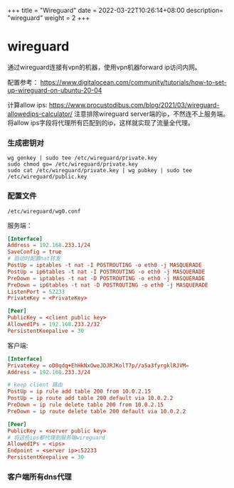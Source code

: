 +++
title = "Wireguard"
date =  2022-03-22T10:26:14+08:00
description= "wireguard"
weight = 2
+++

# wireguard


通过wireguard连接有vpn的机器，使用vpn机器forward ip访问内网。

配置参考： https://www.digitalocean.com/community/tutorials/how-to-set-up-wireguard-on-ubuntu-20-04

计算allow ips:
<https://www.procustodibus.com/blog/2021/03/wireguard-allowedips-calculator/>
注意排除wireguard server端的ip，不然连不上服务端。
将allow ips字段将代理所有匹配到的ip，这样就实现了流量全代理。

### 生成密钥对
```shell
wg genkey | sudo tee /etc/wireguard/private.key
sudo chmod go= /etc/wireguard/private.key
sudo cat /etc/wireguard/private.key | wg pubkey | sudo tee /etc/wireguard/public.key
```

### 配置文件

`/etc/wireguard/wg0.conf`

服务端：

```toml
[Interface]
Address = 192.168.233.1/24
SaveConfig = true
# 启动时配置nat转发
PostUp = iptables -t nat -I POSTROUTING -o eth0 -j MASQUERADE
PostUp = ip6tables -t nat -I POSTROUTING -o eth0 -j MASQUERADE
PreDown = iptables -t nat -D POSTROUTING -o eth0 -j MASQUERADE
PreDown = ip6tables -t nat -D POSTROUTING -o eth0 -j MASQUERADE
ListenPort = 52233
PrivateKey = <PrivateKey>

[Peer]
PublicKey = <client public key>
AllowedIPs = 192.168.233.2/32
PersistentKeepalive = 30
```

客户端:

```toml
[Interface]
PrivateKey = oD0qdq+EhHkNxOweJDJRJKolT7p//a5a3fyrgklRJVM=
Address = 192.168.233.3/24

# keep client 路由
PostUp = ip rule add table 200 from 10.0.2.15
PostUp = ip route add table 200 default via 10.0.2.2
PreDown = ip rule delete table 200 from 10.0.2.15
PreDown = ip route delete table 200 default via 10.0.2.2

[Peer]
PublicKey = <server public key>
# 将这些ips都代理到服务端wireguard
AllowedIPs = <ips>
Endpoint = <server ip>:52233
PersistentKeepalive = 30
```

### 客户端所有dns代理